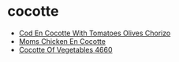 # cocotte

 * [Cod En Cocotte With Tomatoes Olives Chorizo](../../index/c/cod-en-cocotte-with-tomatoes-olives-chorizo-56390077.json)
 * [Moms Chicken En Cocotte](../../index/m/moms-chicken-en-cocotte.json)
 * [Cocotte Of Vegetables 4660](../../index/-/-cocotte-of-vegetables-4660.json)
